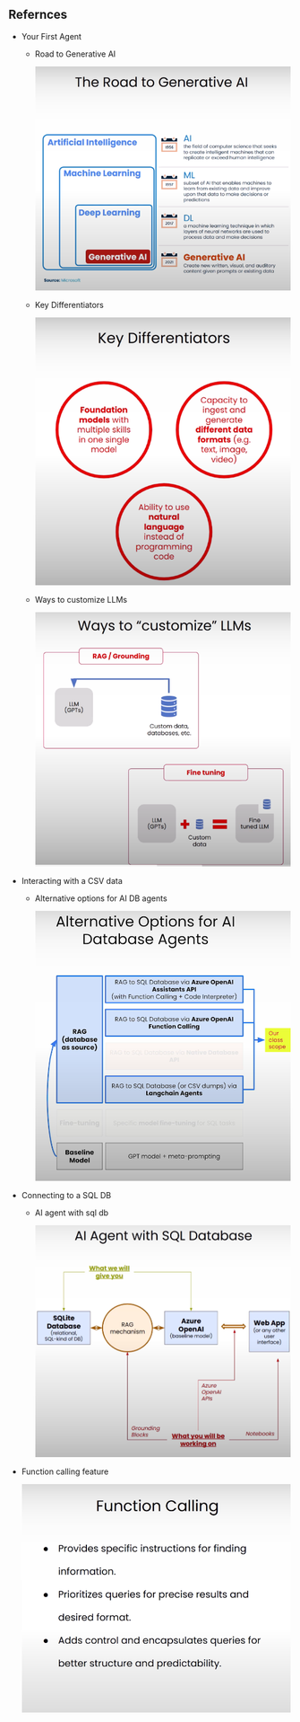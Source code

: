 ## Refernces

- Your First Agent

    - Road to Generative AI

        ![alt text](image.png)

    - Key Differentiators

        ![alt text](image-1.png)

    - Ways to customize LLMs

        ![alt text](image-2.png)

    
- Interacting with a CSV data

    - Alternative options for AI DB agents

        ![alt text](image-3.png)


- Connecting to a SQL DB

    - AI agent with sql db

        ![alt text](image-4.png)

- Function calling feature

    ![alt text](image-5.png)